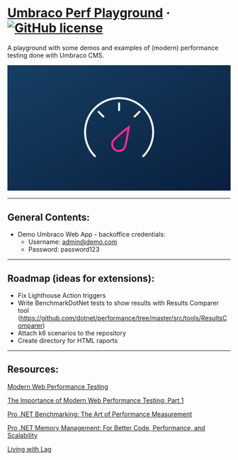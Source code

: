 # [Umbraco Perf Playground](https://github.com/mzajkowski/umbraco-perf-playground) &middot; [![GitHub license](https://img.shields.io/badge/license-MIT-blue.svg)](../LICENSE.md)

A playground with some demos and examples of (modern) performance testing done with Umbraco CMS.

<p align="center">
  <img src="Docs/img/perf.png" alt="Performance" />
</p>

---

## General Contents:

- Demo Umbraco Web App - backoffice credentials:
  - Username: admin@demo.com
  - Password: password123

---

## Roadmap (ideas for extensions):

- Fix Lighthouse Action triggers
- Write BenchmarkDotNet tests to show results with Results Comparer tool (https://github.com/dotnet/performance/tree/master/src/tools/ResultsComparer)
- Attach k6 scenarios to the repository
- Create directory for HTML raports

---

## Resources:

[Modern Web Performance Testing](https://slides.com/zajkowskimarcin/modern-web-performance-testing)

[The Importance of Modern Web Performance Testing: Part 1](https://www.wearecogworks.com/blog/the-importance-of-modern-web-performance-testing-part-1/)

[Pro .NET Benchmarking: The Art of Performance Measurement](https://www.amazon.co.uk/Pro-NET-Benchmarking-Performance-Measurement/dp/1484249402)

[Pro .NET Memory Management: For Better Code, Performance, and Scalability](https://www.amazon.co.uk/Pro-NET-Memory-Management-Performance/dp/148424026X)

[Living with Lag](https://www.youtube.com/watch?v=_fNp37zFn9Q)